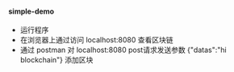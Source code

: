 #### simple-demo
* 运行程序
* 在浏览器上通过访问 localhost:8080 查看区块链
* 通过 postman 对 localhost:8080 post请求发送参数 {"datas":"hi blockchain"} 添加区块
